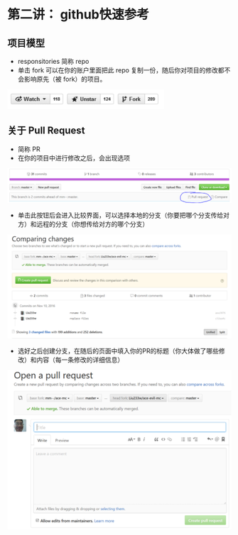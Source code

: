 # 第二讲： github快速参考

## 项目模型
- responsitories 简称 repo
- 单击 fork 可以在你的账户里面把此 repo 复制一份，随后你对项目的修改都不会影响原先（被 fork）的项目。

![](img/fork.PNG)

## 关于 Pull Request
- 简称 PR
- 在你的项目中进行修改之后，会出现选项

![](img/pr1.PNG)

- 单击此按钮后会进入比较界面，可以选择本地的分支（你要把哪个分支传给对方）和远程的分支（你想传给对方的哪个分支）

![](img/pr2.PNG)

- 选好之后创建分支，在随后的页面中填入你的PR的标题（你大体做了哪些修改）和内容（每一条修改的详细信息）

![](img/pr3.PNG)
